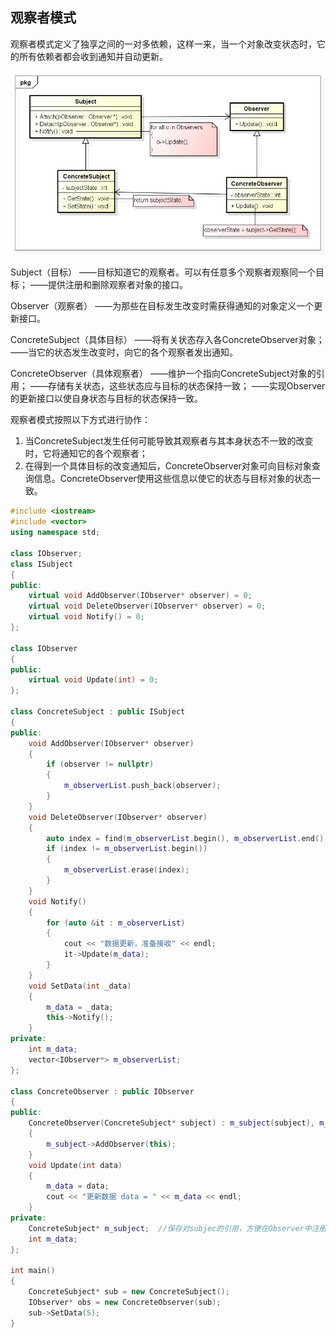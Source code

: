 ## 观察者模式

观察者模式定义了独享之间的一对多依赖，这样一来，当一个对象改变状态时，它的所有依赖者都会收到通知并自动更新。

![观察者模式](pictures/观察者模式.png)

Subject（目标）
——目标知道它的观察者。可以有任意多个观察者观察同一个目标；
——提供注册和删除观察者对象的接口。

Observer（观察者）
——为那些在目标发生改变时需获得通知的对象定义一个更新接口。

ConcreteSubject（具体目标）
——将有关状态存入各ConcreteObserver对象；
——当它的状态发生改变时，向它的各个观察者发出通知。

ConcreteObserver（具体观察者）
——维护一个指向ConcreteSubject对象的引用；
——存储有关状态，这些状态应与目标的状态保持一致；
——实现Observer的更新接口以使自身状态与目标的状态保持一致。

观察者模式按照以下方式进行协作：

1.  当ConcreteSubject发生任何可能导致其观察者与其本身状态不一致的改变时，它将通知它的各个观察者；
 2.  在得到一个具体目标的改变通知后，ConcreteObserver对象可向目标对象查询信息。ConcreteObserver使用这些信息以使它的状态与目标对象的状态一致。

```C++
#include <iostream>
#include <vector>
using namespace std;

class IObserver;
class ISubject
{
public:
	virtual void AddObserver(IObserver* observer) = 0;
	virtual void DeleteObserver(IObserver* observer) = 0;
	virtual void Notify() = 0;
};

class IObserver
{
public:
	virtual void Update(int) = 0;
};

class ConcreteSubject : public ISubject
{
public:
	void AddObserver(IObserver* observer)
	{
		if (observer != nullptr)
		{
			m_observerList.push_back(observer);
		}
	}
	void DeleteObserver(IObserver* observer)
	{
		auto index = find(m_observerList.begin(), m_observerList.end(), observer);
		if (index != m_observerList.begin())
		{
			m_observerList.erase(index);
		}
	}
	void Notify()
	{
		for (auto &it : m_observerList)
		{
			cout << "数据更新，准备接收" << endl;
			it->Update(m_data);
		}
	}
	void SetData(int _data)
	{
		m_data = _data;
		this->Notify();
	}
private:
	int m_data;
	vector<IObserver*> m_observerList;
};

class ConcreteObserver : public IObserver
{
public:
	ConcreteObserver(ConcreteSubject* subject) : m_subject(subject), m_data(0)
	{
		m_subject->AddObserver(this);
	}
	void Update(int data)
	{
		m_data = data;
		cout << "更新数据 data = " << m_data << endl;
	}
private:
	ConcreteSubject* m_subject;  //保存对subjec的引用，方便在Observer中注册及注销观察者
	int m_data;
};

int main()
{
	ConcreteSubject* sub = new ConcreteSubject();
	IObserver* obs = new ConcreteObserver(sub);
	sub->SetData(5);
}
```


